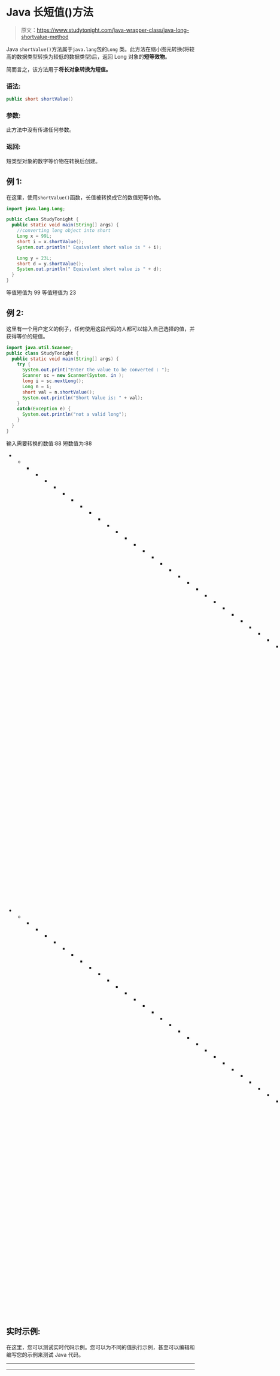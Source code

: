 # Java 长短值()方法

> 原文：<https://www.studytonight.com/java-wrapper-class/java-long-shortvalue-method>

Java `shortValue()`方法属于`java.lang`包的`Long` 类。此方法在缩小图元转换(将较高的数据类型转换为较低的数据类型)后，返回 Long 对象的**短等效物**。

简而言之，该方法用于**将长对象转换为短值。**

### 语法:

```java
public short shortValue() 
```

### 参数:

此方法中没有传递任何参数。

### 返回:

短类型对象的数字等价物在转换后创建。

## 例 1:

在这里，使用`shortValue()`函数，长值被转换成它的数值短等价物。

```java
import java.lang.Long;

public class StudyTonight {
  public static void main(String[] args) {
    //converting long object into short
    Long x = 99L;
    short i = x.shortValue();
    System.out.println(" Equivalent short value is " + i);

    Long y = 23L;
    short d = y.shortValue();
    System.out.println(" Equivalent short value is " + d);
  }
}
```

等值短值为 99
等值短值为 23

## 例 2:

这里有一个用户定义的例子，任何使用这段代码的人都可以输入自己选择的值，并获得等价的短值。

```java
import java.util.Scanner;
public class StudyTonight {
  public static void main(String[] args) {
    try {
      System.out.print("Enter the value to be converted : ");
      Scanner sc = new Scanner(System. in );
      long i = sc.nextLong();
      Long n = i;
      short val = n.shortValue();
      System.out.println("Short Value is: " + val);
    }
    catch(Exception e) {
      System.out.println("not a valid long");
    }
  }
}
```

输入需要转换的数值:88
短数值为:88
* * * * * * * * * * * * * * * * * * * * * * * * * * * * * * * * * * * * * * * * * * * * T3】输入需要转换的数值:-556
短数值为:-556
* * * * * * * * * * * * * * * * * * * * * * * * * * * * * * * * * * * * * * *输入需要转换的数值:0x522
不是有效的长数值

## 实时示例:

在这里，您可以测试实时代码示例。您可以为不同的值执行示例，甚至可以编辑和编写您的示例来测试 Java 代码。

* * *

* * *